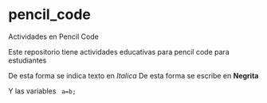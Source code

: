# pencil_code
Actividades en Pencil Code

Este repositorio tiene actividades educativas para pencil code para estudiantes

De esta forma se indica texto en _Italica_
De esta forma se escribe en **Negrita**

Y las variables <code> a=b; </code>


